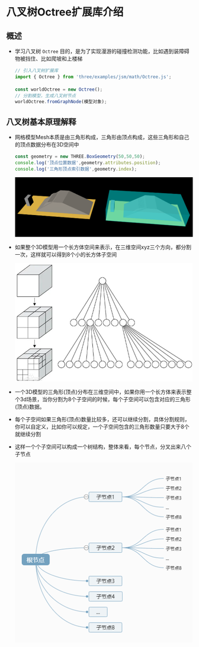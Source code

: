 # 八叉树Octree扩展库介绍

## 概述

+ 学习八叉树 `Octree` 目的，是为了实现漫游的碰撞检测功能，比如遇到装障碍物被挡住、比如爬坡和上楼梯

  ```js
  // 引入八叉树扩展库
  import { Octree } from 'three/examples/jsm/math/Octree.js';

  const worldOctree = new Octree();
  // 分割模型，生成八叉树节点
  worldOctree.fromGraphNode(模型对象);
  ```

## 八叉树基本原理解释

+ 网格模型Mesh本质是由三角形构成，三角形由顶点构成，这些三角形和自己的顶点数据分布在3D空间中

  ```js
  const geometry = new THREE.BoxGeometry(50,50,50);
  console.log('顶点位置数据',geometry.attributes.position);
  console.log('三角形顶点索引数据',geometry.index);
  ```

  ![包围盒包括地形示意图](images/包围盒包括地形示意图.png)

+ 如果整个3D模型用一个长方体空间来表示，在三维空间xyz三个方向，都分割一次，这样就可以得到8个小的长方体子空间

  ![八叉树空间分割](images/八叉树空间分割.png)

+ 一个3D模型的三角形(顶点)分布在三维空间中，如果你用一个长方体来表示整个3d场景，当你分割为8个子空间的时候，每个子空间可以包含对应的三角形(顶点)数据。

+ 每个子空间如果三角形(顶点)数量比较多，还可以继续分割，具体分割规则，你可以自定义，比如你可以规定，一个子空间包含的三角形数量只要大于8个就继续分割
+ 这样一个个子空间可以构成一个树结构，整体来看，每个节点，分叉出来八个子节点

  ![八叉树树结构](images/八叉树树结构.png)
